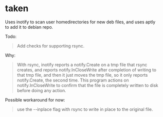 # taken
Uses inotify to scan user homedirectories for new deb files, and uses aptly to add it to debian repo.


Todo: 

>Add checks for supporting rsync.

Why: 

>With rsync, inotify reports a notify.Create on a tmp file that rsync creates, and reports notify.InCloseWrite after completion of writing to that tmp file, and then it just moves the tmp file, so it only reports notify.Create, the second time. This program actions on notify.InCloseWrite to confirm that the file is completely written to disk before doing any action.  

Possible workaround for now: 

>use the --inplace flag with rsync to write in place to the original file.
